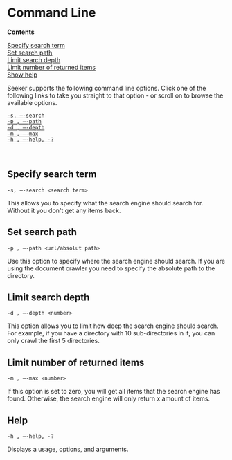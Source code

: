 <a id="top"></a>
# Command Line

**Contents**

[Specify search term](#specify-search-term)<br>
[Set search path](#set-search-path)<br>
[Limit search depth](#limit-search-depth)<br>
[Limit number of returned items](#limit-number-of-returned-items)<br>
[Show help](#show-help)<br>

Seeker supports the following command line options. Click one of the following links to take you straight to that option - or scroll on to browse the available options.

[`-s, —-search`](#specify-search-term)<br>
[`-p , —-path`](#set-search-path)<br>
[`-d , —-depth`](#limit-search-depth)<br>
[`-m , —-max`](#limit-number-of-returned-items)<br>
[`-h , —-help, -?`](#show-help)<br>

<br>

<a id="specify-search-term"></a>
## Specify search term

```
-s, —-search <search term>
```

This allows you to specify what the search engine should search for. Without it you don't get any items back.

<a id="set-search-path"></a>
## Set search path

```
-p , —-path <url/absolut path>
```

Use this option to specify where the search engine should search. If you are using the document crawler you need to specify the absolute path to the directory. 

<a id="limit-search-depth"></a>
## Limit search depth 

```
-d , —-depth <number>
```

This option allows you to limit how deep the search engine should search. For example, if you have a directory with 10 sub-directories in it, you can only crawl the first 5 directories.

<a id="limit-number-of-returned-items"></a>
## Limit number of returned items

```
-m , —-max <number>
```

If this option is set to zero, you will get all items that the search engine has found. Otherwise, the search engine will only return x amount of items.

<a id="show-help"></a>
## Help

```
-h , —-help, -?
```
Displays a usage, options, and arguments.
